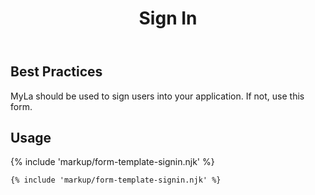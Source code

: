 ﻿---
title: Sign In
summary: The Sign In block allows the user to sign into an application.
tags: form-templates
layout: page-guide
eleventyNavigation:
  key: Sign In
  parent: Form Templates
  order: 8
  excerpt: The Sign In block allows the user to sign into an application.
  img: /img/illustrations/illus-sign-in.svg
---

## Best Practices

MyLa should be used to sign users into your application. If not, use this form.

## Usage

{% include 'markup/form-template-signin.njk' %}

``` html
{% include 'markup/form-template-signin.njk' %}
```
